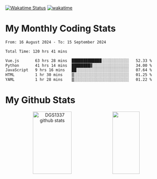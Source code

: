 [![Wakatime Status](https://github.com/noopurphalak/noopurphalak/workflows/wakatime-status-update/badge.svg)](https://github.com/noopurphalak/noopurphalak/actions/workflows/main.yml)
[![wakatime](https://wakatime.com/badge/user/80ace140-ef40-4fdd-b8ed-f3be3d2e1aea.svg)](https://wakatime.com/@80ace140-ef40-4fdd-b8ed-f3be3d2e1aea)

# My Monthly Coding Stats

<!--START_SECTION:waka-->

```txt
From: 16 August 2024 - To: 15 September 2024

Total Time: 120 hrs 41 mins

Vue.js       63 hrs 28 mins  █████████████░░░░░░░░░░░░   52.33 %
Python       41 hrs 14 mins  ████████▓░░░░░░░░░░░░░░░░   34.00 %
JavaScript   9 hrs 16 mins   ██░░░░░░░░░░░░░░░░░░░░░░░   07.64 %
HTML         1 hr 30 mins    ▒░░░░░░░░░░░░░░░░░░░░░░░░   01.25 %
YAML         1 hr 28 mins    ▒░░░░░░░░░░░░░░░░░░░░░░░░   01.22 %
```

<!--END_SECTION:waka-->

# My Github Stats
<div style="text-align: center;">
  <img width="49%" height="195px" src="https://github-readme-stats-sigma-five.vercel.app/api?username=noopurphalak&show_icons=true&count_private=true&hide_border=true&title_color=ecf2f8&icon_color=0d1117&text_color=FFFFFF&bg_color=0d1117" alt="DGS1337 github stats" />
  <img width="41%" height="195px" src="https://github-readme-stats-sigma-five.vercel.app/api/top-langs/?username=noopurphalak&layout=compact&hide_border=true&title_color=ecf2f8&text_color=FFFFFF&bg_color=0d1117" />
</div>
